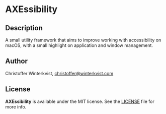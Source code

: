 # AXEssibility  

## Description

A small utility framework that aims to improve working with accessibility
on macOS, with a small highlight on application and window management.

## Author

Christoffer Winterkvist, christoffer@winterkvist.com

## License

**AXEssibility** is available under the MIT license. See the [LICENSE](https://github.com/zenangst/AXEssibility/blob/master/LICENSE.md) file for more info.
